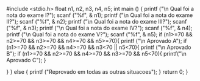 #include <stdio.h>
float n1, n2, n3, n4, n5;
int main ()
{
 printf ("\n Qual foi a nota do exame I?");
 scanf ("%f", & n1);
 printf ("\n Qual foi a nota do exame II?");
 scanf ("%f", & n2);
 printf ("\n Qual foi a nota do exame III?");
 scanf ("%f", & n3);
 printf ("\n Qual foi a nota do exame IV?");
 scanf ("%f", & n4);
 printf ("\n Qual foi a nota do exame V?");
 scanf ("%f", & n5);
 if (n1>=70 && n2>=70 && n3>=70 && n4>=70 && n5>=70){
    printf ("\n Aprovado A");
    if (n1>=70 && n2>=70 && n4>=70 && n3<70 || n5<70){
        printf ("\n Aprovado B");
        if  (n1>=70 && n2>=70 && n4>=70 && n3>=70 && n5<70){
            printf("\n Aprovado C");
    }

 }
}
    else {
        printf ("Reprovado em todas as outras situacoes");
    }
return 0;
}
